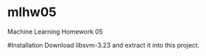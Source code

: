 # mlhw05
Machine Learning Homework 05

#Installation
Download libsvm-3.23 and extract it into this project.

